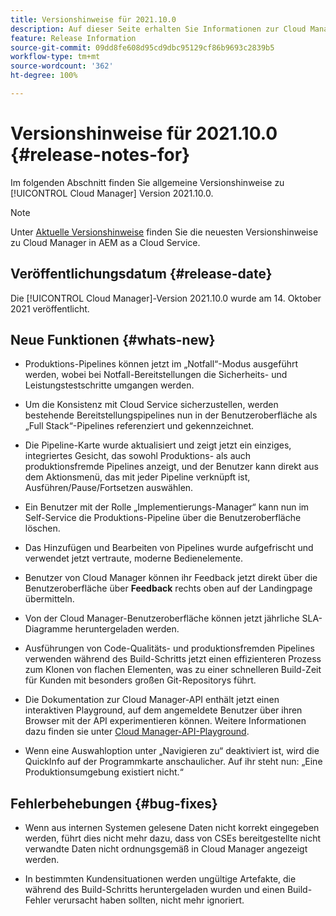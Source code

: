 ```yaml
---
title: Versionshinweise für 2021.10.0
description: Auf dieser Seite erhalten Sie Informationen zur Cloud Manager-Version 2021.10.0
feature: Release Information
source-git-commit: 09dd8fe608d95cd9dbc95129cf86b9693c2839b5
workflow-type: tm+mt
source-wordcount: '362'
ht-degree: 100%

---
```


# Versionshinweise für 2021.10.0 {#release-notes-for}

Im folgenden Abschnitt finden Sie allgemeine Versionshinweise zu [!UICONTROL Cloud Manager] Version 2021.10.0.

>[!NOTE]
>Unter [Aktuelle Versionshinweise](https://experienceleague.adobe.com/docs/experience-manager-cloud-service/onboarding/getting-access/release-notes-cloud-manager/release-notes-cm-current.html?lang=de#getting-access) finden Sie die neuesten Versionshinweise zu Cloud Manager in AEM as a Cloud Service.

## Veröffentlichungsdatum {#release-date}

Die [!UICONTROL Cloud Manager]-Version 2021.10.0 wurde am 14. Oktober 2021 veröffentlicht.

## Neue Funktionen {#whats-new}

* Produktions-Pipelines können jetzt im „Notfall“-Modus ausgeführt werden, wobei bei Notfall-Bereitstellungen die Sicherheits- und Leistungstestschritte umgangen werden.

* Um die Konsistenz mit Cloud Service sicherzustellen, werden bestehende Bereitstellungspipelines nun in der Benutzeroberfläche als „Full Stack“-Pipelines referenziert und gekennzeichnet.

* Die Pipeline-Karte wurde aktualisiert und zeigt jetzt ein einziges, integriertes Gesicht, das sowohl Produktions- als auch produktionsfremde Pipelines anzeigt, und der Benutzer kann direkt aus dem Aktionsmenü, das mit jeder Pipeline verknüpft ist, Ausführen/Pause/Fortsetzen auswählen.

* Ein Benutzer mit der Rolle „Implementierungs-Manager“ kann nun im Self-Service die Produktions-Pipeline über die Benutzeroberfläche löschen.

* Das Hinzufügen und Bearbeiten von Pipelines wurde aufgefrischt und verwendet jetzt vertraute, moderne Bedienelemente.

* Benutzer von Cloud Manager können ihr Feedback jetzt direkt über die Benutzeroberfläche über **Feedback** rechts oben auf der Landingpage übermitteln.

* Von der Cloud Manager-Benutzeroberfläche können jetzt jährliche SLA-Diagramme heruntergeladen werden.

* Ausführungen von Code-Qualitäts- und produktionsfremden Pipelines verwenden während des Build-Schritts jetzt einen effizienteren Prozess zum Klonen von flachen Elementen, was zu einer schnelleren Build-Zeit für Kunden mit besonders großen Git-Repositorys führt.

* Die Dokumentation zur Cloud Manager-API enthält jetzt einen interaktiven Playground, auf dem angemeldete Benutzer über ihren Browser mit der API experimentieren können. Weitere Informationen dazu finden sie unter [Cloud Manager-API-Playground](https://www.adobe.io/experience-cloud/cloud-manager/reference/playground/).

* Wenn eine Auswahloption unter „Navigieren zu“ deaktiviert ist, wird die QuickInfo auf der Programmkarte anschaulicher. Auf ihr steht nun: „Eine Produktionsumgebung existiert nicht.“


## Fehlerbehebungen {#bug-fixes}

* Wenn aus internen Systemen gelesene Daten nicht korrekt eingegeben werden, führt dies nicht mehr dazu, dass von CSEs bereitgestellte nicht verwandte Daten nicht ordnungsgemäß in Cloud Manager angezeigt werden.

* In bestimmten Kundensituationen werden ungültige Artefakte, die während des Build-Schritts heruntergeladen wurden und einen Build-Fehler verursacht haben sollten, nicht mehr ignoriert.
